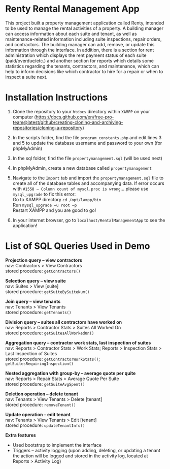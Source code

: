 # Renty Rental Management App

This project built a property management application called Renty, intended to be used to manage the rental activities of a property. A building manager can access information about each suite and tenant, as well as maintenance-related information including suite inspections, repair orders, and contractors. The building manager can add, remove, or update this information through the interface. In addition, there is a section for rent administration which displays the rent payment status of each suite (paid/overdue/etc.) and another section for reports which details some statistics regarding the tenants, contractors, and maintenance, which can help to inform decisions like which contractor to hire for a repair or when to inspect a suite next. 

# Installation Instructions

1) Clone the repository to your `htdocs` directory within `XAMPP` on your computer (https://docs.github.com/en/free-pro-team@latest/github/creating-cloning-and-archiving-repositories/cloning-a-repository) 

2) In the scripts folder, find the file `program_constants.php` and edit lines 3 and 5 to update the database username and password to your own (for phpMyAdmin)

3) In the sql folder, find the file `propertymanagement.sql` (will be used next) 

4) In phpMyAdmin, create a new database called `propertymanagement`

5) Navigate to the `Import` tab and import the `propertymanagement.sql` file to create all of the database tables and accompanying data. If error occurs with `#1558 – Column count of mysql.proc is wrong`....please use `mysql_upgrade` to fix this error:  
Go to XAMPP directory `cd /opt/lampp/bin`  
Run `mysql_upgrade –u root –p`  
Restart XAMPP and you are good to go!  

9) In your internet browser, go to `localhost/RentalManagementApp` to see the application! 

# List of SQL Queries Used in Demo

**Projection query – view contractors**  
nav: Contractors > View Contractors  
stored procedure: `getContractors()` 

**Selection query – view suite**  
nav: Suites > View [suite]  
stored procedure: `getSuiteBySuiteNum()` 

**Join query – view tenants**  
nav: Tenants > View Tenants  
stored procedure: `getTenants()` 

**Division query – suites all contractors have worked on**  
nav: Reports > Contractor Stats > Suites All Worked On  
stored procedure: `getSuitesAllWorkedOn()` 

**Aggregation query – contractor work stats, last inspection of suites**  
nav: Reports > Contractor Stats > Work Stats; Reports > Inspection Stats > Last Inspection of Suites   
stored procedure: `getContractorWorkStats()`; `getSuitesRequiringInspection()`

**Nested aggregation with group-by – average quote per quite**  
nav: Reports > Repair Stats > Average Quote Per Suite  
stored procedure: `getSuiteAvgSpent()` 

**Deletion operation – delete tenant**  
nav:  Tenants > View Tenants > Delete [tenant]  
stored procedure: `removeTenant()` 

**Update operation – edit tenant**  
nav:  Tenants > View Tenants > Edit [tenant]  
stored procedure: `updateTenantInfo()` 

**Extra features**  
- Used bootstrap to implement the interface 
- Triggers – activity logging (upon adding, deleting, or updating a tenant the action will be logged and stored in the activity log, located at Reports > Activity Log) 
